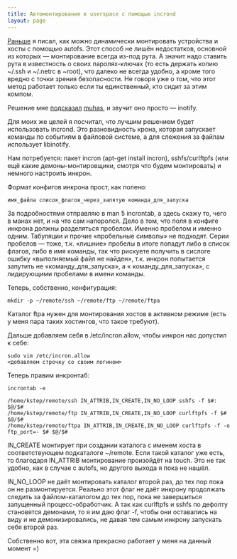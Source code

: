 ```yaml
---
title: Автомонтирование в userspace с помощью incrond
layout: page 
---
```

[Раньше](../../../blog/avtomontirovanie_sshfscurlftpfs_s_pomoschyu_autofs_v_debiane.html) я писал, как можно динамически монтировать устройства и хосты с помощью autofs. Этот способ не лишён недостатков, основной из которых — монтирование всегда из-под рута. А значит надо ставить рута в известность о своих паролях-ключах (то есть держать копию ~/.ssh и ~/.netrc в ~root), что далеко не всегда удобно, а кроме того вредно с точки зрения безопасности. Не говоря уже о том, что этот метод работает только если ты единственный, кто сидит за этим компом.

Решение мне [подсказал](http://welinux.ru/post/1779/#cmnt29144) [muhas](http://muhas.ru/), и звучит оно просто — inotify.

Для моих же целей я посчитал, что лучшим решением будет использовать incrond. Это разновидность крона, которая запускает команды по событиям в файловой системе, а для слежения за файлам использует libinotify.

Нам потребуется: пакет incron (apt-get install incron), sshfs/curlftpfs (или ещё какие демоны-монтировщики, смотря что будем монтировать) и немного настроить инкрон.

Формат конфигов инкрона прост, как полено:
    
    имя_файла список_флагов_через_запятую команда_для_запуска

За подробностями отправляю в man 5 incrontab, а здесь скажу то, чего в манах нет, и на что сам напоролся. Дело в том, что поля в конфиге инкрона должны разделяться пробелом. Именно пробелом и именно одним. Табуляции и прочие «пробельные символы» не подходят. Серии пробелов — тоже, т.к. «лишние» пробелы в итоге попадут либо в список флагов, либо в имя команды, так что рискуете получить в сислоге ошибку «выполняемый файл не найден», т.к. инкрон попытается запутить не «команду_для_запуска», а « команду_для_запуска», с лидирующими пробелами в имени команды.

Теперь, собственно, конфигурация:
    
    mkdir -p ~/remote/ssh ~/remote/ftp ~/remote/ftpa

Каталог ftpa нужен для монтирования хостов в активном режиме (есть у меня пара таких хостингов, что такое требуют).

Дальше добавляем себя в /etc/incron.allow, чтобы инкрон нас допустил к себе:
    
    sudo vim /etc/incron.allow  
    <добавляем строчку со своим логином>

Теперь правим инкронтаб:
    
    incrontab -e
    
    /home/kstep/remote/ssh IN_ATTRIB,IN_CREATE,IN_NO_LOOP sshfs -f $#: $@/$#
    /home/kstep/remote/ftp IN_ATTRIB,IN_CREATE,IN_NO_LOOP curlftpfs -f $# $@/$#
    /home/kstep/remote/ftpa IN_ATTRIB,IN_CREATE,IN_NO_LOOP curlftpfs -f -o ftp_port=- $# $@/$#
    

IN_CREATE монтирует при создании каталога с именем хоста в соответствующем подкаталоге ~/remote. Если такой каталог уже есть, то благодаря IN_ATTRIB монтирование произойдёт на touch. Это не так удобно, как в случае с autofs, но другого выхода я пока не нашёл.

IN_NO_LOOP не даёт монтировать каталог второй раз, до тех пор пока он не размонтируется. Реально этот флаг не даёт инкрону продолжать следить за файлом-каталогом до тех пор, пока не завершиться запущенный процесс-обработчик. А так как curlftpfs и sshfs по дефолту становятся демонами, то я им даю флаг -f, чтобы они оставались на виду и не демонизировались, не давая тем самым инкрону запускать себя второй раз.

Собственно вот, эта связка прекрасно работает у меня на данный момент =)
